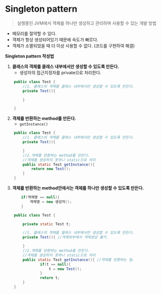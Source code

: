 # **Singleton pattern**
> 실행중인 JVM에서 객체를 하나만 생성하고 관리하며 사용할 수 있는 개발 방법

- 메모리를 절약할 수 있다. 
- 객체가 항상 생성되어있기 때문에 속도가 빠르다.
- 객체가 소멸되었을 때 더 이상 사용할 수 없다. (코드를 구현하여 해결)

**Singleton pattern 작성법**

1. **클래스의 객체를 클래스 내부에서만 생성할 수 있도록 만든다.**
    - 생성자의 접근지정자를 private으로 처리한다.
```java
    public class Test {
        //1. 클래스의 객체를 클래스 내부에서만 생성할 수 있도록 만든다.
        private Test(){

        }

    }
```

2. **객체를 반환하는 method를 만든다.**
    -  `getInstance()`

```java
    public class Test {
        //1. 클래스의 객체를 클래스 내부에서만 생성할 수 있도록 만든다.
        private Test(){

        }
        //2.객체를 반환하는 method를 만든다.
        //객체를 생성하지 못하니 static으로 처리
        public static Test getInstance(){
            return new Test();
        }
    }
```

3. **객체를 반환하는 method안에서는 객체를 하나만 생성할 수 있도록 만든다.**
    ```java
        if(객체명 == null){
            객체명 = new 생성자();
        }
    ```

```java
    public class Test {

        private static Test t;

        //1. 클래스의 객체를 클래스 내부에서만 생성할 수 있도록 만든다.
        private Test(){ //객체외부에서 객체생성 불가.

        }
        //2.객체를 반환하는 method를 만든다.
        //객체를 생성하지 못하니 static으로 처리
        public static Test getInstance(){ //객체를 반환하는 일. 
                if(t == null){
                    t = new Test();
                }
                return t;
        }
    }
```